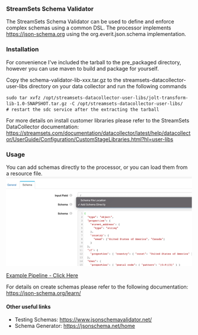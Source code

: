 ### StreamSets Schema Validator
The StreamSets Schema Validator can be used to define and enforce complex schemas using a common DSL. The processor implements https://json-schema.org  using the org.everit.json.schema implementation. 

### Installation 
For convenience I've included the tarball to the pre_packaged directory, however you can use maven to build and package for yourself. 

Copy the schema-validator-lib-xxx.tar.gz to the streamsets-datacollector-user-libs directory on your data collector and run the following commands
```
sudo tar xvfz /opt/streamsets-datacollector-user-libs/jolt-transform-lib-1.0-SNAPSHOT.tar.gz -C /opt/streamsets-datacollector-user-libs/
# restart the sdc service after the extracting the tarball

```
For more details on install customer libraries please refer to the StreamSets DataCollector documentation: https://streamsets.com/documentation/datacollector/latest/help/datacollector/UserGuide/Configuration/CustomStageLibraries.html?hl=user-libs

### Usage
You can add schemas directly to the processor, or you can load them from a resource file. 
![](etc/schema-validator-ss.png)

[Example Pipeline - Click Here](etc/schema-validator-example-pipeline.json)


For details on create schemas please refer to the following documentation: 
https://json-schema.org/learn/

#### Other useful links
* Testing Schemas: https://www.jsonschemavalidator.net/
* Schema Generator: https://jsonschema.net/home